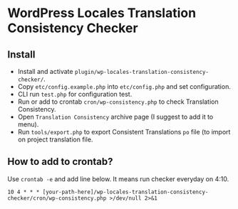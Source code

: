 # WordPress Locales Translation Consistency Checker

## Install

* Install and activate `plugin/wp-locales-translation-consistency-checker/`.
* Copy `etc/config.example.php` into `etc/config.php` and set configuration.
* CLI run `test.php` for configuration test.
* Run or add to crontab `cron/wp-consistency.php` to check Translation Consistency.
* Open `Translation Consistency` archive page (I suggest to add it to menu).
* Run `tools/export.php` to export Consistent Translations `po` file (to import on project translation file.

## How to add to crontab?

Use `crontab -e` and add line below. It means run checker everyday on 4:10.

`
10 4 * * * [your-path-here]/wp-locales-translation-consistency-checker/cron/wp-consistency.php >/dev/null 2>&1
`

